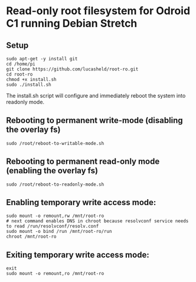 # Read-only root filesystem for Odroid C1 running Debian Stretch

## Setup
```
sudo apt-get -y install git
cd /home/pi
git clone https://github.com/lucasheld/root-ro.git
cd root-ro
chmod +x install.sh
sudo ./install.sh
```
The install.sh script will configure and immediately reboot the system into readonly mode.

## Rebooting to permanent write-mode (disabling the overlay fs)
```
sudo /root/reboot-to-writable-mode.sh
```

## Rebooting to permanent read-only mode (enabling the overlay fs)
```
sudo /root/reboot-to-readonly-mode.sh
```

## Enabling temporary write access mode:
```
sudo mount -o remount,rw /mnt/root-ro
# next command enables DNS in chroot because resolvconf service needs to read /run/resolvconf/resolv.conf
sudo mount -o bind /run /mnt/root-ro/run
chroot /mnt/root-ro
```

## Exiting temporary write access mode:
```
exit
sudo mount -o remount,ro /mnt/root-ro
```

